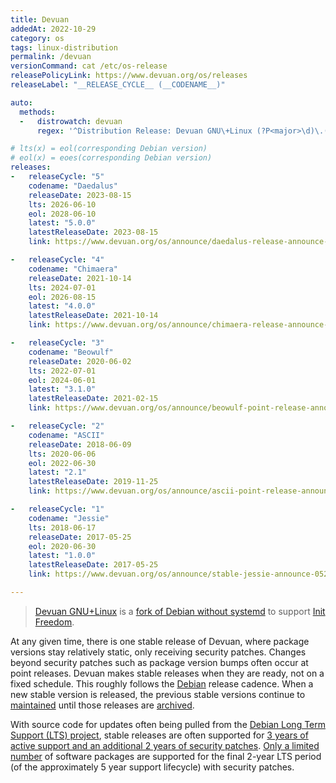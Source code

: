 ```yaml
---
title: Devuan
addedAt: 2022-10-29
category: os
tags: linux-distribution
permalink: /devuan
versionCommand: cat /etc/os-release
releasePolicyLink: https://www.devuan.org/os/releases
releaseLabel: "__RELEASE_CYCLE__ (__CODENAME__)"

auto:
  methods:
  -   distrowatch: devuan
      regex: '^Distribution Release: Devuan GNU\+Linux (?P<major>\d)\.(?P<minor>\d)(?:\.(?P<patch>\d))?$'

# lts(x) = eol(corresponding Debian version)
# eol(x) = eoes(corresponding Debian version)
releases:
-   releaseCycle: "5"
    codename: "Daedalus"
    releaseDate: 2023-08-15
    lts: 2026-06-10
    eol: 2028-06-10
    latest: "5.0.0"
    latestReleaseDate: 2023-08-15
    link: https://www.devuan.org/os/announce/daedalus-release-announce-2023-08-14

-   releaseCycle: "4"
    codename: "Chimaera"
    releaseDate: 2021-10-14
    lts: 2024-07-01
    eol: 2026-08-15
    latest: "4.0.0"
    latestReleaseDate: 2021-10-14
    link: https://www.devuan.org/os/announce/chimaera-release-announce-2021-10-14

-   releaseCycle: "3"
    codename: "Beowulf"
    releaseDate: 2020-06-02
    lts: 2022-07-01
    eol: 2024-06-01
    latest: "3.1.0"
    latestReleaseDate: 2021-02-15
    link: https://www.devuan.org/os/announce/beowulf-point-release-announce-021421

-   releaseCycle: "2"
    codename: "ASCII"
    releaseDate: 2018-06-09
    lts: 2020-06-06
    eol: 2022-06-30
    latest: "2.1"
    latestReleaseDate: 2019-11-25
    link: https://www.devuan.org/os/announce/ascii-point-release-announce-112119

-   releaseCycle: "1"
    codename: "Jessie"
    lts: 2018-06-17
    releaseDate: 2017-05-25
    eol: 2020-06-30
    latest: "1.0.0"
    latestReleaseDate: 2017-05-25
    link: https://www.devuan.org/os/announce/stable-jessie-announce-052517.html

---
```


> [Devuan GNU+Linux](https://www.devuan.org/) is a [fork of Debian without systemd](https://www.devuan.org/os/announce/)
> to support [Init Freedom](https://www.devuan.org/os/init-freedom).

At any given time, there is one stable release of Devuan, where package versions stay relatively
static, only receiving security patches.  Changes beyond security patches such as package version
bumps often occur at point releases.  Devuan makes stable releases when they are ready, not on a
fixed schedule.  This roughly follows the [Debian](/debian) release cadence. When a new stable
version is released, the previous stable versions continue to [maintained](https://www.devuan.org/os/releases)
until those releases are [archived](https://www.devuan.org/os/releases#archive).

With source code for updates often being pulled from the [Debian Long Term Support (LTS) project](https://wiki.debian.org/LTS),
stable releases are often supported for [3 years of active support and an additional 2 years of
security patches](https://www.debian.org/releases/). [Only a limited number](https://wiki.debian.org/LTS)
of software packages are supported for the final 2-year LTS period (of the approximately 5 year
support lifecycle) with security patches.
